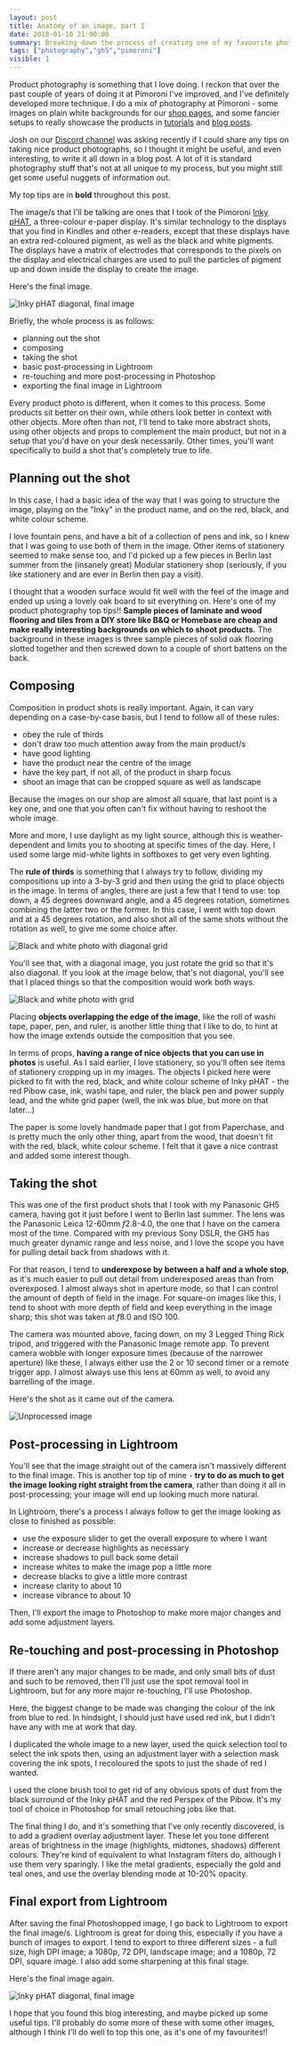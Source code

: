 ```yaml
---
layout: post
title: Anatomy of an image, part I
date: 2018-01-10 21:00:00
summary: Breaking down the process of creating one of my favourite photos.
tags: ["photography","gh5","pimoroni"]
visible: 1
---
```


Product photography is something that I love doing. I reckon that over the past
couple of years of doing it at Pimoroni I've improved, and I've definitely
developed more technique. I do a mix of photography at Pimoroni - some images
on  plain  white backgrounds for our
[shop pages](https://shop.pimoroni.com/products/pimoroni-pin-party-enamel-pin-badge),
and some fancier setups to really showcase the products in
[tutorials](https://learn.pimoroni.com/tutorial/sandyj/getting-started-with-automation-hat-and-phat)
and [blog posts](http://blog.pimoroni.com/bearables/).

Josh on our [Discord channel](https://discord.gg/hr93ByC) was asking recently if
I could share any tips on taking nice product photographs, so I thought it might
be useful, and even interesting, to write it all down in a blog post. A lot of
it is standard photography stuff that's not at all unique to my process, but you
might still get some useful nuggets of information out.

My top tips are in **bold** throughout this post.

The image/s that I'll be talking are ones that I took of the Pimoroni
[Inky pHAT](https://shop.pimoroni.com/products/inky-phat),
a three-colour e-paper display. It's similar technology to the displays that you
find in Kindles and other e-readers, except that these displays have an extra
red-coloured pigment, as well as the black and white pigments. The displays have
a matrix of electrodes that corresponds to the pixels on the display and
electrical charges are used to pull the particles of pigment up and down inside
the display to create the image.

Here's the final image.

![Inky pHAT diagonal, final image](/assets/inkyphat-diagonal-small.jpg)

Briefly, the whole process is as follows:

* planning out the shot
* composing
* taking the shot
* basic post-processing in Lightroom
* re-touching and more post-processing in Photoshop
* exporting the final image in Lightroom

Every product photo is different, when it comes to this process. Some products
sit better on their own, while others look better in context with other objects.
More often than not, I'll tend to take more abstract shots, using other objects
and props to complement the main product, but not in a setup that you'd have on
your desk necessarily. Other times, you'll want specifically to build a shot
that's completely true to life.

## Planning out the shot

In this case, I had a basic idea of the way that I was going to structure the
image, playing on the "Inky" in the product name, and on the red, black, and
white colour scheme.

I love fountain pens, and have a bit of a collection of pens and ink, so I knew
that I was going to use both of them in the image. Other items of stationery
seemed to make sense too, and I'd picked up a few pieces in Berlin last summer
from the (insanely great) Modular stationery shop (seriously, if you like
stationery and are ever in Berlin then pay a visit).

I thought that a wooden surface would fit well with the feel of the image and
ended up using a lovely oak board to sit everything on. Here's one of my
product photography top tips!! **Sample pieces of laminate and wood flooring
and tiles from a DIY store like B&Q or Homebase are cheap and make really
interesting backgrounds on which to shoot products.** The background in these
images is three sample pieces of solid oak flooring slotted together and then
screwed down to a couple of short battens on the back.

## Composing

Composition in product shots is really important. Again, it can vary depending
on a case-by-case basis, but I tend to follow all of these rules:

* obey the rule of thirds
* don't draw too much attention away from the main product/s
* have good lighting
* have the product near the centre of the image
* have the key part, if not all, of the product in sharp focus
* shoot an image that can be cropped square as well as landscape

Because the images on our shop are almost all square, that last point is a key
one, and one that you often can't fix without having to reshoot the whole image.

More and more, I use daylight as my light source, although this is
weather-dependent and limits you to shooting at specific times of the day. Here,
I used some large mid-white lights in softboxes to get very even lighting.

The **rule of thirds** is something that I always try to follow, dividing my
compositions up into a 3-by-3 grid and then using the grid to place objects in
the image. In terms of angles, there are just a few that I tend to use: top
down, a 45 degrees downward angle, and a 45 degrees rotation, sometimes
combining the latter two or the former. In this case, I went with top down and
at a 45 degrees rotation, and also shot all of the same shots without the
rotation as well, to give me some choice after.

![Black and white photo with diagonal grid](/assets/inky-phat-diagonal-grid.jpg)

You'll see that, with a diagonal image, you just rotate the grid so that it's
also diagonal. If you look at the image below, that's not diagonal, you'll see
that I placed things so that the composition would work both ways.

![Black and white photo with grid](/assets/inky-phat-square-grid.jpg)

Placing **objects overlapping the edge of the image**, like the roll of washi
tape, paper, pen, and ruler, is another little thing that I like to do, to hint
at how the image extends outside the composition that you see.

In terms of props, **having a range of nice objects that you can use in photos**
is useful. As I said earlier, I love stationery, so you'll often see items of
stationery cropping up in my images. The objects I picked here were picked to
fit with the red, black, and white colour scheme of Inky pHAT - the red Pibow
case, ink, washi tape, and ruler, the black pen and power supply lead, and the
white grid paper (well, the ink was blue, but more on that later...)

The paper is some lovely handmade paper that I got from Paperchase, and is
pretty much the only other thing, apart from the wood, that doesn't fit with the
red, black, white colour scheme. I felt that it gave a nice contrast and added
some interest though.

## Taking the shot

This was one of the first product shots that I took with my Panasonic GH5
camera, having got it just before I went to Berlin last summer. The lens was the
Panasonic Leica 12-60mm *f*2.8-4.0, the one that I have on the camera most of the
time. Compared with my previous Sony DSLR, the GH5 has much greater dynamic
range and less noise, and I love the scope you have for pulling detail back from
shadows with it.

For that reason, I tend to **underexpose by between a half and a whole stop**,
as it's much easier to pull out detail from underexposed areas than from
overexposed. I almost always shot in aperture mode, so that I can control the
amount of depth of field in the image. For square-on images like this, I tend
to shoot with more depth of field and keep everything in the image sharp; this
shot was taken at *f*8.0 and ISO 100.

The camera was mounted above, facing down, on my 3 Legged Thing Rick tripod,
and triggered with the Panasonic Image remote app. To prevent camera wobble with
longer exposure times (because of the narrower aperture) like these, I always
either use the 2 or 10 second timer or a remote trigger app. I almost always use
this lens at 60mm as well, to avoid any barrelling of the image.

Here's the shot as it came out of the camera.

![Unprocessed image](/assets/inky-phat-diagonal-unprocessed.jpg)

## Post-processing in Lightroom

You'll see that the image straight out of the camera isn't massively different
to the final image. This is another top tip of mine - **try to do as much to get
the image looking right straight from the camera**, rather than doing it all in
post-processing; your image will end up looking much more natural.

In Lightroom, there's a process I always follow to get the image looking as
close to finished as possible:

* use the exposure slider to get the overall exposure to where I want
* increase or decrease highlights as necessary
* increase shadows to pull back some detail
* increase whites to make the image pop a little more
* decrease blacks to give a little more contrast
* increase clarity to about 10
* increase vibrance to about 10

Then, I'll export the image to Photoshop to make more major changes and add some
adjustment layers.

## Re-touching and post-processing in Photoshop

If there aren't any major changes to be made, and only small bits of dust and
such to be removed, then I'll just use the spot removal tool in Lightroom, but
for any more major re-touching, I'll use Photoshop.

Here, the biggest change to be made was changing the colour of the ink from
blue to red. In hindsight, I should just have used red ink, but I didn't have
any with me at work that day.

I duplicated the whole image to a new layer, used the quick selection tool
to select the ink spots then, using an adjustment layer with a selection mask
covering the ink spots, I recoloured the spots to just the shade of red I wanted.

I used the clone brush tool to get rid of any obvious spots of dust from the
black surround of the Inky pHAT and the red Perspex of the Pibow. It's my tool
of choice in Photoshop for small retouching jobs like that.

The final thing I do, and it's something that I've only recently discovered, is
to add a gradient overlay adjustment layer. These let you tone different areas
of brightness in the image (highlights, midtones, shadows) different colours.
They're kind of equivalent to what Instagram filters do, although I use them
very sparingly. I like the metal gradients, especially the gold and teal ones,
and use the overlay blending mode at 10-20% opacity.

## Final export from Lightroom

After saving the final Photoshopped image, I go back to Lightroom to export the
final image/s. Lightroom is great for doing this, especially if you have a bunch
of images to export. I tend to export to three different sizes - a full size,
high DPI image; a 1080p, 72 DPI, landscape image; and a 1080p, 72 DPI, square
image. I also add some sharpening at this final stage.

Here's the final image again.

![Inky pHAT diagonal, final image](/assets/inkyphat-diagonal-small.jpg)

I hope that you found this blog interesting, and maybe picked up some useful
tips. I'll probably do some more of these with some other images, although I
think I'll do well to top this one, as it's one of my favourites!!
